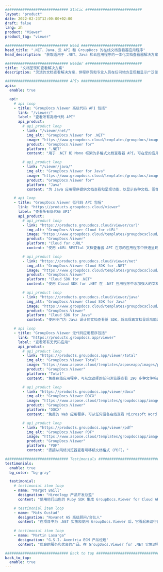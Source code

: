 ```yaml
---
############################# Static ##########################
layout: "product"
date: 2022-02-23T12:00:00+02:00
draft: false
lang: zh
product: "Viewer"
product_tag: "viewer"

############################# Head ############################
head_title: ".NET、Java、云 API 和 GroupDocs 的在线文档查看器应用程序"
head_description: "获取适用于 .NET、Java 和云应用程序的一体化文档查看器解决方案。使用简单的拖放功能在线查看常见文档格式。"

############################# Header ##########################
title: "文档呈现和查看解决方案"
description: "灵活的文档查看解决方案，供程序员和专业人员在任何地方呈现和显示广泛使用的文件格式。"

############################# APIs ############################
apis:
  enable: true

  api:
    # api loop
    - title: "GroupDocs.Viewer 高级代码 API 包括"
      link: "/viewer/"
      label: "查看所有高级代码 API"
      api_product:
        # api_product loop
        - link: "/viewer/net/"
          img_alt: "GroupDocs.Viewer for .NET"
          image: "https://www.groupdocs.cloud/templates/groupdocs/images/product-logos/groupdocs-viewer-net.png"
          product: "GroupDocs.Viewer for"
          platform: ".NET"
          content: "用于 .NET 和 Mono 框架的多格式文档查看器 API，可在您的应用程序中呈现 190 多种流行的文件格式。"

        # api_product loop
        - link: "/viewer/java/"
          img_alt: "GroupDocs.Viewer for Java"
          image: "https://www.groupdocs.cloud/templates/groupdocs/images/product-logos/groupdocs-viewer-java.png"
          product: "GroupDocs.Viewer for"
          platform: "Java"
          content: "为 Java 应用程序提供文档查看和呈现功能，以显示各种文档、图像和图表。"

    # api loop
    - title: "GroupDocs.Viewer 低代码 API 包括"
      link: "https://products.groupdocs.cloud/viewer"
      label: "查看所有低代码 API"
      api_product:
        # api_product loop
        - link: "https://products.groupdocs.cloud/viewer/curl"
          img_alt: "GroupDocs.Viewer Cloud for cURL"
          image: "https://www.groupdocs.cloud/templates/groupdocscloud/images/sdk/272x272/groupdocs_viewer-for-curl.png"
          product: "GroupDocs.Viewer"
          platform: "Cloud for cURL"
          content: "使用 cURL RESTful 文档查看器 API 在您的应用程序中快速呈现和显示 Microsoft Office、PDF 和其他常见文件格式。"

        # api_product loop
        - link: "https://products.groupdocs.cloud/viewer/net"
          img_alt: "GroupDocs.Viewer Cloud SDK for .NET"
          image: "https://www.groupdocs.cloud/templates/groupdocscloud/images/sdk/272x272/groupdocs_viewer-for-net.png"
          product: "GroupDocs.Viewer"
          platform: "Cloud SDK for .NET"
          content: "使用 Cloud SDK for .NET 在 .NET 应用程序中添加强大的文档格式查看功能。查看 HTML、PDF 或图像格式的文档。"

        # api_product loop
        - link: "https://products.groupdocs.cloud/viewer/java"
          img_alt: "GroupDocs.Viewer Cloud SDK for Java"
          image: "https://www.groupdocs.cloud/templates/groupdocscloud/images/sdk/272x272/groupdocs_viewer-for-java.png"
          product: "GroupDocs.Viewer"
          platform: "Cloud SDK for Java"
          content: "使用专门为 Java 设计的文档查看器 SDK，将高保真文档呈现功能添加到您的 Java 应用程序。"

    # api loop
    - title: "GroupDocs.Viewer 无代码应用程序包括" 
      link: "https://products.groupdocs.app/viewer"
      label: "查看所有无代码应用"
      api_product:
        # api_product loop
        - link: "https://products.groupdocs.app/viewer/total"
          img_alt: "GroupDocs.Viewer Total"
          image: "https://www.aspose.cloud/templates/asposeapp/images/products/logo/aspose_viewer-app.png"
          product: "GroupDocs.Viewer"
          platform: "Total"
          content: "免费在线应用程序，可从您选择的任何浏览器查看 190 多种文件格式。"

        # api_product loop
        - link: "https://products.groupdocs.app/viewer/docx"
          img_alt: "GroupDocs.Viewer DOCX"
          image: "https://www.aspose.cloud/templates/groupdocsapp/images/products/logo/groupdocs_words-app.png"
          product: "GroupDocs.Viewer"
          platform: "DOCX"
          content: "免费的 Web 应用程序，可从任何设备在线查看 Microsoft Word 文件。"

        # api_product loop
        - link: "https://products.groupdocs.app/viewer/pdf"
          img_alt: "GroupDocs.Viewer PDF"
          image: "https://www.aspose.cloud/templates/groupdocsapp/images/products/logo/groupdocs_pdf-app.png"
          product: "GroupDocs.Viewer"
          platform: "PDF"
          content: "直接从网络浏览器查看可移植文档格式 (PDF)。"

############################# Testimonials ###############################
testimonials:
  enable: true
  bg_color: "bg-gray"

  testimonial:
    # testimonial item loop
    - name: "Margot Baill"
      designation: "Hireology 产品开发总监"
      content: "使用他们出色的 Ruby SDK 集成 GroupDocs.Viewer for Cloud API 非常简单。没有那么多公司愿意与我们合作来实现我们想要的东西。这是一个很好的伙伴关系。"

    # testimonial item loop
    - name: "Mats Oustad"
      designation: "Novanet AS 高级顾问/合伙人"
      content: "在项目中为 .NET 实施和使用 GroupDocs.Viewer 后，它看起来运行良好。我已经测试了很多文件，到目前为止一切顺利。我投入其中的所有内容都呈现得很好，看起来和在 PDF 查看器或 MS Word 中一样好。"
              
    # testimonial item loop
    - name: "Martin Lasarga"
      designation: "G.S.I. Axentria ECM 产品经理"
      content: "优良的服务和优良的产品。在 GroupDocs.Viewer for .NET 实施过程中，他们提供了极大的帮助和响应，怎么推荐都不为过。"

############################# Back to top ###############################
back_to_top:
  enable: true
---
```

